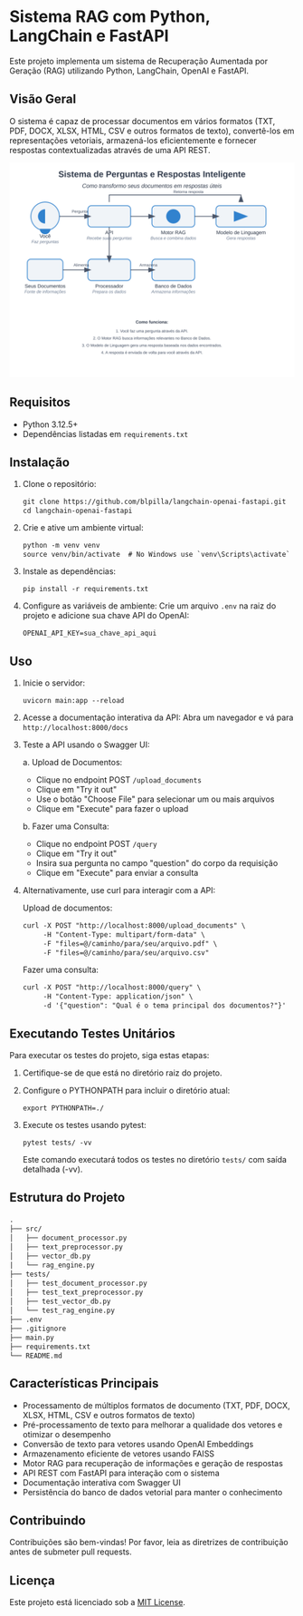 # Sistema RAG com Python, LangChain e FastAPI

Este projeto implementa um sistema de Recuperação Aumentada por Geração (RAG) utilizando Python, LangChain, OpenAI e FastAPI.

## Visão Geral

O sistema é capaz de processar documentos em vários formatos (TXT, PDF, DOCX, XLSX, HTML, CSV e outros formatos de texto), convertê-los em representações vetoriais, armazená-los eficientemente e fornecer respostas contextualizadas através de uma API REST.

![Diagrama do Sistema RAG](./images/simplified_technical_drawing.svg)

## Requisitos

- Python 3.12.5+
- Dependências listadas em `requirements.txt`

## Instalação

1. Clone o repositório:
   ```
   git clone https://github.com/blpilla/langchain-openai-fastapi.git
   cd langchain-openai-fastapi
   ```

2. Crie e ative um ambiente virtual:
   ```
   python -m venv venv
   source venv/bin/activate  # No Windows use `venv\Scripts\activate`
   ```

3. Instale as dependências:
   ```
   pip install -r requirements.txt
   ```

4. Configure as variáveis de ambiente:
   Crie um arquivo `.env` na raiz do projeto e adicione sua chave API do OpenAI:
   ```
   OPENAI_API_KEY=sua_chave_api_aqui
   ```

## Uso

1. Inicie o servidor:
   ```
   uvicorn main:app --reload
   ```

2. Acesse a documentação interativa da API:
   Abra um navegador e vá para `http://localhost:8000/docs`

3. Teste a API usando o Swagger UI:
   
   a. Upload de Documentos:
      - Clique no endpoint POST `/upload_documents`
      - Clique em "Try it out"
      - Use o botão "Choose File" para selecionar um ou mais arquivos
      - Clique em "Execute" para fazer o upload

   b. Fazer uma Consulta:
      - Clique no endpoint POST `/query`
      - Clique em "Try it out"
      - Insira sua pergunta no campo "question" do corpo da requisição
      - Clique em "Execute" para enviar a consulta

4. Alternativamente, use curl para interagir com a API:

   Upload de documentos:
   ```
   curl -X POST "http://localhost:8000/upload_documents" \
        -H "Content-Type: multipart/form-data" \
        -F "files=@/caminho/para/seu/arquivo.pdf" \
        -F "files=@/caminho/para/seu/arquivo.csv"
   ```

   Fazer uma consulta:
   ```
   curl -X POST "http://localhost:8000/query" \
        -H "Content-Type: application/json" \
        -d '{"question": "Qual é o tema principal dos documentos?"}'
   ```

## Executando Testes Unitários

Para executar os testes do projeto, siga estas etapas:

1. Certifique-se de que está no diretório raiz do projeto.

2. Configure o PYTHONPATH para incluir o diretório atual:
   ```
   export PYTHONPATH=./
   ```

3. Execute os testes usando pytest:
   ```
   pytest tests/ -vv
   ```

   Este comando executará todos os testes no diretório `tests/` com saída detalhada (-vv).


## Estrutura do Projeto

```
.
├── src/
│   ├── document_processor.py
│   ├── text_preprocessor.py
│   ├── vector_db.py
|   └── rag_engine.py
├── tests/
│   ├── test_document_processor.py
│   ├── test_text_preprocessor.py
│   ├── test_vector_db.py
│   └── test_rag_engine.py
├── .env
├── .gitignore
├── main.py
├── requirements.txt
└── README.md
```

## Características Principais

- Processamento de múltiplos formatos de documento (TXT, PDF, DOCX, XLSX, HTML, CSV e outros formatos de texto)
- Pré-processamento de texto para melhorar a qualidade dos vetores e otimizar o desempenho
- Conversão de texto para vetores usando OpenAI Embeddings
- Armazenamento eficiente de vetores usando FAISS
- Motor RAG para recuperação de informações e geração de respostas
- API REST com FastAPI para interação com o sistema
- Documentação interativa com Swagger UI
- Persistência do banco de dados vetorial para manter o conhecimento

## Contribuindo

Contribuições são bem-vindas! Por favor, leia as diretrizes de contribuição antes de submeter pull requests.

## Licença

Este projeto está licenciado sob a [MIT License](https://opensource.org/licenses/MIT).